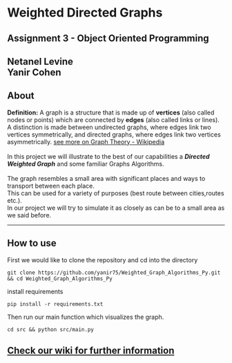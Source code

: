 # Weighted Directed Graphs

## Assignment 3 - Object Oriented Programming

**Netanel Levine**<br>
**Yanir Cohen**
--- 

## About

**Definition:**
A graph is a structure that is made up of **vertices** (also called nodes or points)
which are connected by **edges** (also called links or lines). A distinction is made between undirected graphs, where
edges link two vertices symmetrically, and directed graphs, where edges link two vertices
asymmetrically. <a href="https://en.wikipedia.org/wiki/Graph_theory">see more on Graph Theory - Wikipedia</a><br>
<br>In this project we will illustrate to the best of our capabilities a ***Directed Weighted Graph*** and some familiar
Graphs Algorithms. <br>
<br>The graph resembles a small area with significant places and ways to transport between each place.  
This can be used for a variety of purposes (best route between cities,routes etc.).
<br>In our project we will try to simulate it as closely as can be to a small area as we said before.

---

## How to use
First we would like to clone the repository and cd into the directory
```
git clone https://github.com/yanir75/Weighted_Graph_Algorithms_Py.git && cd Weighted_Graph_Algorithms_Py
```
install requirements
```
pip install -r requirements.txt
```
Then run our main function which visualizes the graph.
```
cd src && python src/main.py
```


## <a href="https://github.com/yanir75/Weighted_Graph_Algorithms_Py/wiki">Check our wiki for further information</a>
